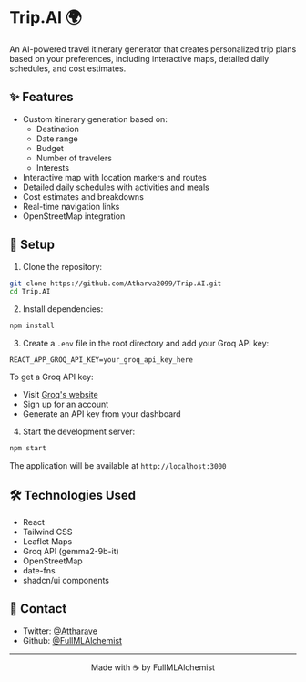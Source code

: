 # Trip.AI 🌍

An AI-powered travel itinerary generator that creates personalized trip plans based on your preferences, including interactive maps, detailed daily schedules, and cost estimates.

## ✨ Features

- Custom itinerary generation based on:
  - Destination
  - Date range
  - Budget
  - Number of travelers
  - Interests
- Interactive map with location markers and routes
- Detailed daily schedules with activities and meals
- Cost estimates and breakdowns
- Real-time navigation links
- OpenStreetMap integration

## 🚀 Setup

1. Clone the repository:
```bash
git clone https://github.com/Atharva2099/Trip.AI.git
cd Trip.AI
```

2. Install dependencies:
```bash
npm install
```

3. Create a `.env` file in the root directory and add your Groq API key:
```
REACT_APP_GROQ_API_KEY=your_groq_api_key_here
```

To get a Groq API key:
- Visit [Groq's website](https://groq.com)
- Sign up for an account
- Generate an API key from your dashboard

4. Start the development server:
```bash
npm start
```

The application will be available at `http://localhost:3000`

## 🛠️ Technologies Used

- React
- Tailwind CSS
- Leaflet Maps
- Groq API (gemma2-9b-it)
- OpenStreetMap
- date-fns
- shadcn/ui components

## 📧 Contact

- Twitter: [@Attharave](https://x.com/attharave)
- Github: [@FullMLAlchemist](https://x.com/attharave)

---
<p align="center">
  Made with ☕️  by FullMLAlchemist
</p>
